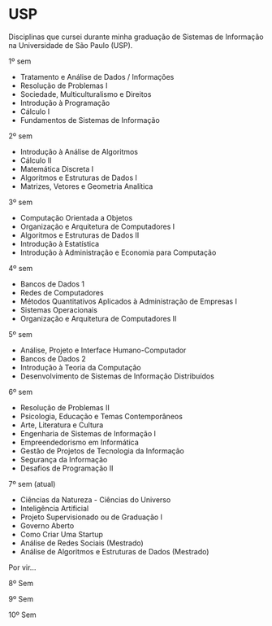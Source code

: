 # USP
Disciplinas que cursei durante minha graduação de Sistemas de Informação na Universidade de São Paulo (USP).

1º sem
 - Tratamento e Análise de Dados / Informações
 - Resolução de Problemas I
 - Sociedade, Multiculturalismo e Direitos
 - Introdução à Programação
 - Cálculo I
 - Fundamentos de Sistemas de Informação

2º sem
 - Introdução à Análise de Algoritmos
 - Cálculo II
 - Matemática Discreta I
 - Algoritmos e Estruturas de Dados I
 - Matrizes, Vetores e Geometria Analítica

3º sem
 - Computação Orientada a Objetos
 - Organização e Arquitetura de Computadores I
 - Algoritmos e Estruturas de Dados II
 - Introdução à Estatística
 - Introdução à Administração e Economia para Computação

4º sem
 - Bancos de Dados 1
 - Redes de Computadores
 - Métodos Quantitativos Aplicados à Administração de Empresas I
 - Sistemas Operacionais
 - Organização e Arquitetura de Computadores II

5º sem
 - Análise, Projeto e Interface Humano-Computador
 - Bancos de Dados 2 
 - Introdução à Teoria da Computação
 - Desenvolvimento de Sistemas de Informação Distribuídos

6º sem
 - Resolução de Problemas II 
 - Psicologia, Educação e Temas Contemporâneos
 - Arte, Literatura e Cultura
 - Engenharia de Sistemas de Informação I
 - Empreendedorismo em Informática
 - Gestão de Projetos de Tecnologia da Informação
 - Segurança da Informação
 - Desafios de Programação II

7º sem (atual)
 - Ciências da Natureza - Ciências do Universo
 - Inteligência Artificial
 - Projeto Supervisionado ou de Graduação I
 - Governo Aberto
 - Como Criar Uma Startup
 - Análise de Redes Sociais (Mestrado)
 - Análise de Algoritmos e Estruturas de Dados (Mestrado)
 
 Por vir...
 
 8º Sem
 
 9º Sem
 
 10º Sem
